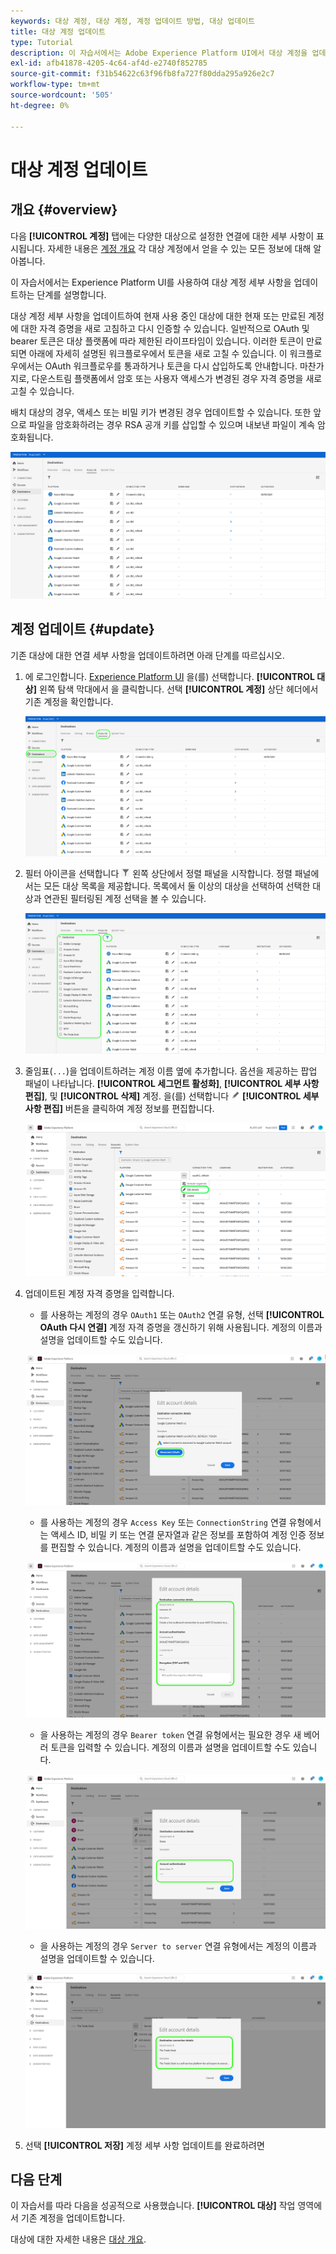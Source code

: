 ```yaml
---
keywords: 대상 계정, 대상 계정, 계정 업데이트 방법, 대상 업데이트
title: 대상 계정 업데이트
type: Tutorial
description: 이 자습서에서는 Adobe Experience Platform UI에서 대상 계정을 업데이트하는 단계를 설명합니다
exl-id: afb41878-4205-4c64-af4d-e2740f852785
source-git-commit: f31b54622c63f96fb8fa727f80dda295a926e2c7
workflow-type: tm+mt
source-wordcount: '505'
ht-degree: 0%

---
```


# 대상 계정 업데이트

## 개요 {#overview}

다음 **[!UICONTROL 계정]** 탭에는 다양한 대상으로 설정한 연결에 대한 세부 사항이 표시됩니다. 자세한 내용은 [계정 개요](../ui/destinations-workspace.md#accounts) 각 대상 계정에서 얻을 수 있는 모든 정보에 대해 알아봅니다.

이 자습서에서는 Experience Platform UI를 사용하여 대상 계정 세부 사항을 업데이트하는 단계를 설명합니다.

대상 계정 세부 사항을 업데이트하여 현재 사용 중인 대상에 대한 현재 또는 만료된 계정에 대한 자격 증명을 새로 고침하고 다시 인증할 수 있습니다. 일반적으로 OAuth 및 bearer 토큰은 대상 플랫폼에 따라 제한된 라이프타임이 있습니다. 이러한 토큰이 만료되면 아래에 자세히 설명된 워크플로우에서 토큰을 새로 고칠 수 있습니다. 이 워크플로우에서는 OAuth 워크플로우를 통과하거나 토큰을 다시 삽입하도록 안내합니다. 마찬가지로, 다운스트림 플랫폼에서 암호 또는 사용자 액세스가 변경된 경우 자격 증명을 새로 고칠 수 있습니다.

배치 대상의 경우, 액세스 또는 비밀 키가 변경된 경우 업데이트할 수 있습니다. 또한 앞으로 파일을 암호화하려는 경우 RSA 공개 키를 삽입할 수 있으며 내보낸 파일이 계속 암호화됩니다.

![계정 탭](../assets/ui/update-accounts/destination-accounts.png)

## 계정 업데이트 {#update}

기존 대상에 대한 연결 세부 사항을 업데이트하려면 아래 단계를 따르십시오.

1. 에 로그인합니다. [Experience Platform UI](https://platform.adobe.com/) 을(를) 선택합니다. **[!UICONTROL 대상]** 왼쪽 탐색 막대에서 을 클릭합니다. 선택 **[!UICONTROL 계정]** 상단 헤더에서 기존 계정을 확인합니다.

   ![계정 탭](../assets/ui/update-accounts/accounts-tab.png)

2. 필터 아이콘을 선택합니다 ![Filter-icon](../assets/ui/update-accounts/filter.png) 왼쪽 상단에서 정렬 패널을 시작합니다. 정렬 패널에서는 모든 대상 목록을 제공합니다. 목록에서 둘 이상의 대상을 선택하여 선택한 대상과 연관된 필터링된 계정 선택을 볼 수 있습니다.

   ![대상 계정 필터링](../assets/ui/update-accounts/filter-accounts.png)

3. 줄임표(`...`)을 업데이트하려는 계정 이름 옆에 추가합니다. 옵션을 제공하는 팝업 패널이 나타납니다. **[!UICONTROL 세그먼트 활성화]**, **[!UICONTROL 세부 사항 편집]**, 및 **[!UICONTROL 삭제]** 계정. 을(를) 선택합니다 ![세부 사항 편집 단추](../assets/ui/workspace/pencil-icon.png) **[!UICONTROL 세부 사항 편집]** 버튼을 클릭하여 계정 정보를 편집합니다.

   ![계정 편집](../assets/ui/update-accounts/accounts-edit.png)

4. 업데이트된 계정 자격 증명을 입력합니다.

   * 를 사용하는 계정의 경우 `OAuth1` 또는 `OAuth2` 연결 유형, 선택 **[!UICONTROL OAuth 다시 연결]** 계정 자격 증명을 갱신하기 위해 사용됩니다. 계정의 이름과 설명을 업데이트할 수도 있습니다.

   ![세부 정보 OAuth 편집](../assets/ui/update-accounts/edit-details-oauth.png)

   * 를 사용하는 계정의 경우 `Access Key` 또는 `ConnectionString` 연결 유형에서는 액세스 ID, 비밀 키 또는 연결 문자열과 같은 정보를 포함하여 계정 인증 정보를 편집할 수 있습니다. 계정의 이름과 설명을 업데이트할 수도 있습니다.

   ![세부 정보 편집 액세스 키](../assets/ui/update-accounts/edit-details-key.png)

   * 을 사용하는 계정의 경우 `Bearer token` 연결 유형에서는 필요한 경우 새 베어러 토큰을 입력할 수 있습니다. 계정의 이름과 설명을 업데이트할 수도 있습니다.

   ![자세한 내용 베어러 토큰 편집](../assets/ui/update-accounts/edit-details-bearer.png)

   * 을 사용하는 계정의 경우 `Server to server` 연결 유형에서는 계정의 이름과 설명을 업데이트할 수 있습니다.

   ![세부 정보 편집 서버 간](../assets/ui/update-accounts/edit-details-s2s.png)

5. 선택 **[!UICONTROL 저장]** 계정 세부 사항 업데이트를 완료하려면

## 다음 단계

이 자습서를 따라 다음을 성공적으로 사용했습니다. **[!UICONTROL 대상]** 작업 영역에서 기존 계정을 업데이트합니다.

대상에 대한 자세한 내용은 [대상 개요](../catalog/overview.md).